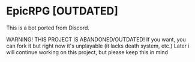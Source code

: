 # EpicRPG [OUTDATED]
This is a bot ported from Discord.

WARNING! THIS PROJECT IS ABANDONED/OUTDATED!
If you want, you can fork it but right now it's unplayable (it lacks death system, etc.)
Later i will continue working on this project, but please keep this in mind
